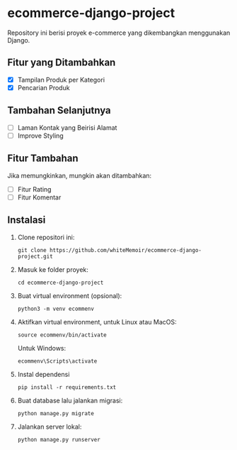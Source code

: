 # ecommerce-django-project

Repository ini berisi proyek e-commerce yang dikembangkan menggunakan Django.

## Fitur yang Ditambahkan

 - [x] Tampilan Produk per Kategori
 - [x] Pencarian Produk

## Tambahan Selanjutnya

- [ ] Laman Kontak yang Beirisi Alamat
- [ ] Improve Styling

## Fitur Tambahan

Jika memungkinkan, mungkin akan ditambahkan:

- [ ] Fitur Rating
- [ ] Fitur Komentar

## Instalasi

1. Clone repositori ini:
     ```
     git clone https://github.com/whiteMemoir/ecommerce-django-project.git
     ```
2. Masuk ke folder proyek:
    ```
    cd ecommerce-django-project
    ```
3. Buat virtual environment (opsional):
    ```
    python3 -m venv ecommenv
    ```
4. Aktifkan virtual environment, untuk Linux atau MacOS:
    ```
    source ecommenv/bin/activate
    ```
    Untuk Windows:
    ```
    ecommenv\Scripts\activate
    ```
5. Instal dependensi
    ```
    pip install -r requirements.txt
    ```
6. Buat database lalu jalankan migrasi:
    ```
    python manage.py migrate
    ```
7. Jalankan server lokal:
    ```
    python manage.py runserver
    ```
